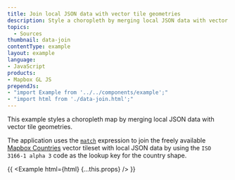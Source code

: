 ```yaml
---
title: Join local JSON data with vector tile geometries
description: Style a choropleth by merging local JSON data with vector tile geometries.
topics:
  - Sources
thumbnail: data-join
contentType: example
layout: example
language:
- JavaScript
products:
- Mapbox GL JS
prependJs:
- "import Example from '../../components/example';"
- "import html from './data-join.html';"
---
```


This example styles a choropleth map by merging local JSON data with vector tile geometries.

The application uses the [`match`](https://docs.mapbox.com/mapbox-gl-js/style-spec/expressions/#match) expression to join the freely available [Mapbox Countries](https://docs.mapbox.com/vector-tiles/reference/mapbox-countries-v1/) vector tileset with local JSON data by using the `ISO 3166-1 alpha 3` code as the lookup key for the country shape.

{{ <Example html={html} {...this.props} /> }}
